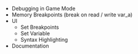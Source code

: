 * Debugging in Game Mode
* Memory Breakpoints (break on read / write var_a)
* UI
  - Set Breakpoints
  - Set Variable
  - Syntax Highlighting
* Documentation